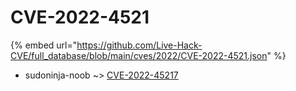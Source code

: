 # CVE-2022-4521
{% embed url="https://github.com/Live-Hack-CVE/full_database/blob/main/cves/2022/CVE-2022-4521.json" %}

* sudoninja-noob ~> [CVE-2022-45217](https://www.alice-snow.ru/2022/database/cve-2022-4521/cve-2022-45217-sudoninja-noob)